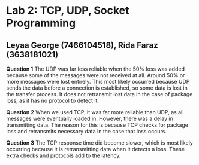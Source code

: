 # Lab 2: TCP, UDP, Socket Programming
## Leyaa George (7466104518), Rida Faraz (3638181021)

**Question 1**
The UDP was far less reliable when the 50% loss was added because some of the messages were not received at all. Around 50% or more messages were lost entirely. This most likely occurred because UDP sends the data before a connection is established, so some data is lost in the transfer process. 
It does not retransmit lost data in the case of package loss, as it has no protocol to detect it. 

**Question 2**
When we used TCP, it was far more reliable than UDP, as all messages were eventually loaded in. However, there was a delay in transmitting data. The reason for this is because TCP checks for package loss and retransmits necessary data in the case that loss occurs. 

**Question 3**
The TCP response time did become slower, which is most likely occurring because it is retransmitting data when it detects a loss. These extra checks and protocols add to the latency. 
